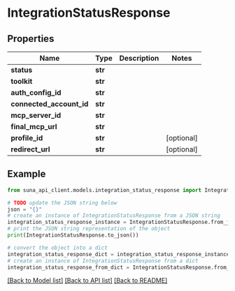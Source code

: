 # IntegrationStatusResponse


## Properties

Name | Type | Description | Notes
------------ | ------------- | ------------- | -------------
**status** | **str** |  | 
**toolkit** | **str** |  | 
**auth_config_id** | **str** |  | 
**connected_account_id** | **str** |  | 
**mcp_server_id** | **str** |  | 
**final_mcp_url** | **str** |  | 
**profile_id** | **str** |  | [optional] 
**redirect_url** | **str** |  | [optional] 

## Example

```python
from suna_api_client.models.integration_status_response import IntegrationStatusResponse

# TODO update the JSON string below
json = "{}"
# create an instance of IntegrationStatusResponse from a JSON string
integration_status_response_instance = IntegrationStatusResponse.from_json(json)
# print the JSON string representation of the object
print(IntegrationStatusResponse.to_json())

# convert the object into a dict
integration_status_response_dict = integration_status_response_instance.to_dict()
# create an instance of IntegrationStatusResponse from a dict
integration_status_response_from_dict = IntegrationStatusResponse.from_dict(integration_status_response_dict)
```
[[Back to Model list]](../README.md#documentation-for-models) [[Back to API list]](../README.md#documentation-for-api-endpoints) [[Back to README]](../README.md)


